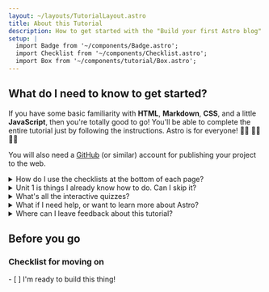 ```yaml
---
layout: ~/layouts/TutorialLayout.astro
title: About this Tutorial
description: How to get started with the "Build your first Astro blog" tutorial.
setup: |
  import Badge from '~/components/Badge.astro';
  import Checklist from '~/components/Checklist.astro';
  import Box from '~/components/tutorial/Box.astro';
---
```

## What do I need to know to get started?

If you have some basic familiarity with **HTML**, **Markdown**, **CSS**, and a little **JavaScript**, then you're totally good to go! You'll be able to complete the entire tutorial just by following the instructions. Astro is for everyone! 🧑‍🚀 👩‍🚀 👨‍🚀 

You will also need a [GitHub](https://github.com) (or similar) account for publishing your project to the web.

<details>
<summary>How do I use the checklists at the bottom of each page?</summary>

You check them off!

At the end of each page, you'll find a clickable checklist of tasks you should now be able to do. Check these items off to see your progress in the Tutorial Tracker.

(This data is only saved to your browser's local storage, and is not available elsewhere. No data is sent to, nor stored by Astro.)
</details>

<details>
<summary>Unit 1 is things I already know how to do. Can I skip it?</summary>

You can use [Unit 1](/en/tutorial/1-setup/) to make sure you have the development tools and online accounts you'll need to complete the tutorial. It will walk you through creating a new Astro project, storing it on GitHub and deploying to Netlify.

If you [create a new, empty Astro project](/en/install/auto/) and are comfortable with your setup, you can safely skip ahead to [Unit 2](/en/tutorial/2-pages/) where you will start making new pages in your project.
</details>

<details>
<summary>What's all the interactive quizzes?</summary>

In addition to the steps to complete your project, there are opportunities to test your knowledge along the way and links to further resources. These are not required, but may help you understand some of the core Astro concepts.
</details>

<details>
<summary>What if I need help, or want to learn more about Astro?</summary>

Our [friendly Astro Discord server](https://astro.build/chat) is the place to be! 

Hop into the support forum channel to ask questions, or say hi and chat in `#general` or `#off-topic`.
</details>

<details>
<summary>Where can I leave feedback about this tutorial?</summary>

This tutorial is a project of our Docs team. You can find us on Discord in the `#docs` channel, or file issues to the [Docs repo on GitHub](https://withastro/astro/docs/issues). 
</details>

## Before you go

<Box icon="check-list">

### Checklist for moving on

<Checklist>
- [ ] I'm ready to build this thing!
</Checklist>
</Box>

